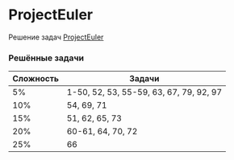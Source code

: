 # ProjectEuler

Решение задач [ProjectEuler](https://projecteuler.net)

### Решённые задачи

| Сложность | Задачи                                  |
|-----------|-----------------------------------------|
| 5%        | 1-50, 52, 53, 55-59, 63, 67, 79, 92, 97 |
| 10%       | 54, 69, 71                              |
| 15%       | 51, 62, 65, 73                          |
| 20%       | 60-61, 64, 70, 72                       |
| 25%       | 66                                      |